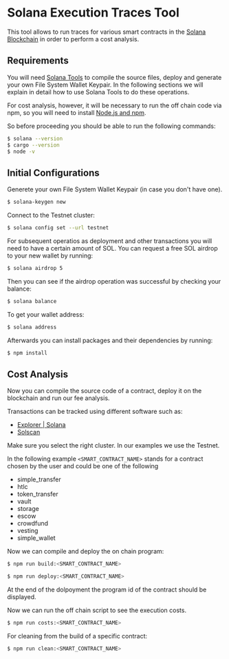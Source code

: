 
# Solana Execution Traces Tool

This tool allows to run traces for various smart contracts in the [Solana Blockchain](https://solana.com) in order to perform a cost analysis.

## Requirements

You will need [Solana Tools](https://docs.solana.com/cli/install-solana-cli-tools) to compile the source files, deploy and generate your own File System Wallet Keypair. In the following sections we will explain in detail how to use Solana Tools to do these operations.

For cost analysis, however, it will be necessary to run the off chain code via npm, so you will need to install [Node.js and npm](https://docs.npmjs.com/downloading-and-installing-node-js-and-npm).

So before proceeding you should be able to run the following commands:

```sh
$ solana --version
$ cargo --version
$ node -v
```

## Initial Configurations

Generete your own File System Wallet Keypair (in case you don't have one).
```sh
$ solana-keygen new
```

Connect to the Testnet cluster:
```sh
$ solana config set --url testnet
```

For subsequent operatios as deployment and other transactions you will need to have a certain amount of SOL. You can request a free SOL airdrop to your new wallet by running:
```sh
$ solana airdrop 5
```

Then you can see if the airdrop operation was successful by checking your balance:
```sh
$ solana balance
```

To get your wallet address:
```sh
$ solana address 	
```

Afterwards you can install packages and their dependencies by running:
```sh
$ npm install
```

## Cost Analysis

Now you can compile the source code of a contract, deploy it on the blockchain and run our fee analysis.

Transactions can be tracked using different software such as:
- [Explorer | Solana](https://explorer.solana.com/?cluster=testnet)
- [Solscan](https://solscan.io/?cluster=testnet)

Make sure you select the right cluster. In our examples we use the Testnet.

In the following example `<SMART_CONTRACT_NAME>` stands for a contract chosen by the user and could be one of the following
- simple_transfer
- htlc
- token_transfer
- vault
- storage
- escow
- crowdfund
- vesting
- simple_wallet

Now we can compile and deploy the on chain program:
```sh
$ npm run build:<SMART_CONTRACT_NAME>
```
```sh
$ npm run deploy:<SMART_CONTRACT_NAME>
```
At the end of the dolpoyment the program id of the contract should be displayed.

Now we can run the off chain script to see the execution costs.
```sh
$ npm run costs:<SMART_CONTRACT_NAME> 
```
For cleaning from the build of a specific contract:
```sh
$ npm run clean:<SMART_CONTRACT_NAME> 
```